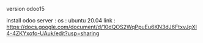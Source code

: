 version odoo15


install odoo server :
    os      : ubuntu 20.04
    link    : https://docs.google.com/document/d/10dQOS2WqPpuEu6KN3dJ6FtxvJqXl4-4ZKYxofo-UAuk/edit?usp=sharing